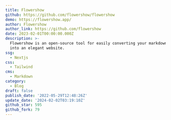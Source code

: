 ```yaml
---
title: Flowershow
github: https://github.com/flowershow/flowershow
demo: https://flowershow.app/
author: Flowershow
author_link: https://github.com/flowershow
date: 2023-02-01T00:00:00.000Z
description: >-
  Flowershow is an open-source tool for easily converting your markdown files
  into an elegant website.
ssg:
  - Nextjs
css:
  - Tailwind
cms:
  - Markdown
category:
  - Blog
draft: false
publish_date: '2022-05-29T12:48:26Z'
update_date: '2024-02-02T03:19:10Z'
github_star: 595
github_fork: 79
---
```


